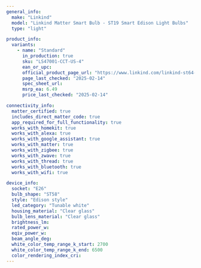 ```yaml
---
general_info:
  make: "Linkind"
  model: "Linkind Matter Smart Bulb - ST19 Smart Edison Light Bulbs"
  type: "light"

product_info:
  variants:
    - name: "Standard"
      in_production: true
      sku: "LS47001-CCT-US-4"
      ean_or_upc: 
      official_product_page_url: "https://www.linkind.com/linkind-st64-matter-enabled-smart-edison-bulbs.html"
      page_last_checked: "2025-02-14"
      spec_sheet_url: 
      msrp_ea: 6.49
      price_last_checked: "2025-02-14"

connectivity_info:
  matter_certified: true
  includes_direct_matter_code: true
  app_required_for_full_functionality: true
  works_with_homekit: true
  works_with_alexa: true
  works_with_google_assistant: true
  works_with_matter: true
  works_with_zigbee: true
  works_with_zwave: true
  works_with_thread: true
  works_with_bluetooth: true
  works_with_wifi: true

device_info:
  socket: "E26"
  bulb_shape: "ST58"
  style: "Edison style"
  led_category: "Tunable white"
  housing_material: "Clear glass"
  bulb_lens_material: "Clear glass"
  brightness_lm: 
  rated_power_w: 
  eqiv_power_w: 
  beam_angle_deg: 
  white_color_temp_range_k_start: 2700
  white_color_temp_range_k_end: 6500
  color_rendering_index_cri: 
---
```


